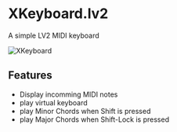 # XKeyboard.lv2
A simple LV2 MIDI keyboard

![XKeyboard](https://raw.githubusercontent.com/brummer10/XKeyboard.lv2/main/XKeyboard.png)

## Features

 - Display incomming MIDI notes
 - play virtual keyboard
 - play Minor Chords when Shift is pressed
 - play Major Chords when Shift-Lock is pressed
